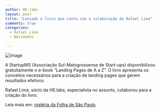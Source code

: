 ```yaml
---
author: HE:labs
layout: post
title: "Lançado o livro que conta com a colaboração de Rafael Lima"
comments: true
categories:
  - Rafael Lima
  - Novidades
   
---
```

![image](/blog/images/posts/2012-12-18/livrorafa.jpg)

A StartupMS (Associação Sul-Matogrossense de Start-ups) disponibilizou gratuitamente o e-book “Landing Pages de A a Z”. O livro apresenta os conceitos necessários para a criação de landing pages que gerem resultados efetivos.

Rafael Lima, sócio da HE:labs, especialista no assunto, colaborou para a criação do livro.

Leia mais em: [matéria da Folha de São Paulo](http://classificados.folha.uol.com.br/negocios/1197197-associacao-disponibiliza-e-book-gratuito-para-empresas-iniciantes.shtml).

